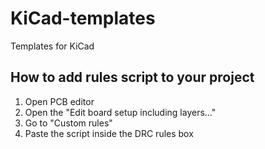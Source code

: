 # KiCad-templates

Templates for KiCad

## How to add rules script to your project

1. Open PCB editor
2. Open the "Edit board setup including layers..."
3. Go to "Custom rules"
4. Paste the script inside the DRC rules box
